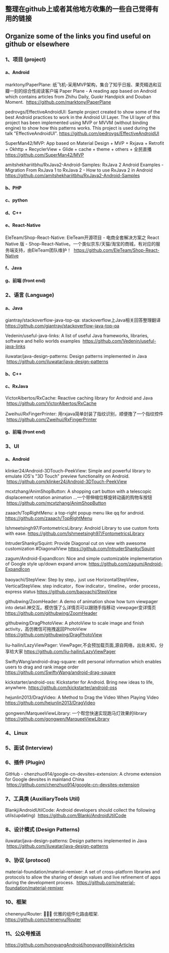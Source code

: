 ## 整理在github上或者其他地方收集的一些自己觉得有用的链接
## Organize some of the links you find useful on github or elsewhere

### 1、项目 (project)
#### a、Android

marktony/PaperPlane: 纸飞机-采用MVP架构，集合了知乎日报、果壳精选和豆瓣一刻的综合性阅读客户端 Paper Plane - A reading app based on Android which contains articles from Zhihu Daily, Guokr Handpick and Douban Moment.  https://github.com/marktony/PaperPlane

pedrovgs/EffectiveAndroidUI: Sample project created to show some of the best Android practices to work in the Android UI Layer. The UI layer of this project has been implemented using MVP or MVVM (without binding engine) to show how this patterns works. This project is used during the talk "EffectiveAndroidUI".  https://github.com/pedrovgs/EffectiveAndroidUI

SuperMan42/MVP: App based on Material Design + MVP + Rxjava + Retrofit + Okhttp + RecyclerView + Glide + cache + theme + others + 全民直播  https://github.com/SuperMan42/MVP

amitshekhariitbhu/RxJava2-Android-Samples: RxJava 2 Android Examples - Migration From RxJava 1 to RxJava 2 - How to use RxJava 2 in Android  https://github.com/amitshekhariitbhu/RxJava2-Android-Samples







#### b、PHP

#### c、python

#### d、C++

#### e、React-Native
EleTeam/Shop-React-Native: EleTeam开源项目 - 电商全套解决方案之 React Native 版 - Shop-React-Native。一个类似京东/天猫/淘宝的商城，有对应的服务端支持，由EleTeam团队维护！  https://github.com/EleTeam/Shop-React-Native

#### f、Java

#### g、前端 (front end)

### 2、语言 (Language)

#### a、Java

giantray/stackoverflow-java-top-qa: stackoverflow上Java相关回答整理翻译 
https://github.com/giantray/stackoverflow-java-top-qa

Vedenin/useful-java-links: A list of useful Java frameworks, libraries, software and hello worlds examples  https://github.com/Vedenin/useful-java-links

iluwatar/java-design-patterns: Design patterns implemented in Java  https://github.com/iluwatar/java-design-patterns

#### b、C++

#### c、RxJava

VictorAlbertos/RxCache: Reactive caching library for Android and Java  https://github.com/VictorAlbertos/RxCache

Zweihui/RxFingerPrinter: 用rxjava简单封装了指纹识别，顺便撸了一个指纹控件  https://github.com/Zweihui/RxFingerPrinter

#### g、前端 (front end)



### 3、UI

#### a、Android

klinker24/Android-3DTouch-PeekView: Simple and powerful library to emulate iOS's "3D Touch" preview functionality on Android.  https://github.com/klinker24/Android-3DTouch-PeekView

mcxtzhang/AnimShopButton: A shopping cart button with a telescopic displacement rotation animation ...一个带伸缩位移旋转动画的购物车按钮  https://github.com/mcxtzhang/AnimShopButton

zaaach/TopRightMenu: a top-right popup menu like qq for android.  https://github.com/zaaach/TopRightMenu

Ishmeetsingh97/FontometricsLibrary: Android Library to use custom fonts with ease.  https://github.com/Ishmeetsingh97/FontometricsLibrary

IntruderShanky/Squint: Provide Diagonal cut on view with awesome customization #DiagonalView  https://github.com/IntruderShanky/Squint

zagum/Android-ExpandIcon: Nice and simple customizable implementation of Google style up/down expand arrow.  https://github.com/zagum/Android-ExpandIcon

baoyachi/StepView: Step by step，just use HorizontalStepView，VerticalStepView. step indicator，flow indicator，timeline，order process，express status  https://github.com/baoyachi/StepView

githubwing/ZoomHeader: A demo of animation show how turn viewpager into detail.神交互。模仿饿了么详情页可以跟随手指移动 viewpager变详情页  https://github.com/githubwing/ZoomHeader

githubwing/DragPhotoView: A photoView to scale image and finish activity，高仿微信可拖拽返回PhotoView  https://github.com/githubwing/DragPhotoView

liu-hailin/LazyViewPager: ViewPager,不会预加载页面,源自网络，出处未知，分享给大家  https://github.com/liu-hailin/LazyViewPager

SwiftyWang/android-drag-square: edit personal information which enables users to drag and rank image order  https://github.com/SwiftyWang/android-drag-square

kickstarter/android-oss: Kickstarter for Android. Bring new ideas to life, anywhere.  https://github.com/kickstarter/android-oss

hejunlin2013/DragVideo: A Method to Drag the Video When Playing Video  https://github.com/hejunlin2013/DragVideo

gongwen/MarqueeViewLibrary: 一个帮您快速实现跑马灯效果的library  https://github.com/gongwen/MarqueeViewLibrary








### 4、Linux


### 5、面试 (Interview)

### 6、插件 (Plugin)
GitHub - chenzhuo914/google-cn-devsites-extension: A chrome extension for Google devsites in mainland China  https://github.com/chenzhuo914/google-cn-devsites-extension

### 7、工具类 (AuxiliaryTools  Util)

Blankj/AndroidUtilCode: Android developers should collect the following utils(updating)  https://github.com/Blankj/AndroidUtilCode

### 8、设计模式 (Design Patterns)

iluwatar/java-design-patterns: Design patterns implemented in Java  https://github.com/iluwatar/java-design-patterns

### 9、协议 (protocol)

material-foundation/material-remixer: A set of cross-platform libraries and protocols to allow the sharing of design values and live refinement of apps during the development process.  https://github.com/material-foundation/material-remixer

### 10、框架

chenenyu/Router: 🚀🚀🚀 优雅的组件化路由框架.  https://github.com/chenenyu/Router



### 11、公众号推送

https://github.com/hongyangAndroid/hongyangWeixinArticles



